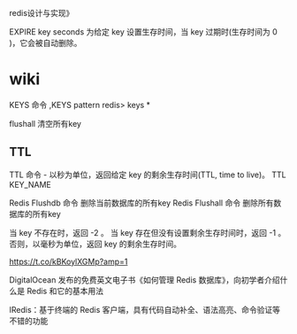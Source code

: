 redis设计与实现》

EXPIRE key seconds
为给定 key 设置生存时间，当 key 过期时(生存时间为 0 )，它会被自动删除。



# wiki

KEYS 命令 ,KEYS pattern
redis> keys *

flushall 清空所有key

## TTL
 TTL 命令 - 以秒为单位，返回给定 key 的剩余生存时间(TTL, time to live)。
 TTL KEY_NAME

 Redis Flushdb 命令	删除当前数据库的所有key
 Redis Flushall 命令	删除所有数据库的所有key

 当 key 不存在时，返回 -2 。 当 key 存在但没有设置剩余生存时间时，返回 -1 。 否则，以毫秒为单位，返回 key 的剩余生存时间。





https://t.co/kBKoylXGMp?amp=1

DigitalOcean 发布的免费英文电子书《如何管理 Redis 数据库》，向初学者介绍什么是 Redis 和它的基本用法

IRedis：基于终端的 Redis 客户端，具有代码自动补全、语法高亮、命令验证等不错的功能